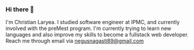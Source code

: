 ### Hi there 👋
I'm Christian Laryea. I studied software engineer at IPMC, and currently involved with the preMest program. I'm currently trying to learn new languages and also improve my skills to become a fullstack web developer. Reach me through email via negusnagasti89@gmail.com 
<!--
**chrislar/chrislar** is a ✨ _special_ ✨ repository because its `README.md` (this file) appears on your GitHub profile.

Here are some ideas to get you started:

- 🔭 I’m currently working on ...
- 🌱 I’m currently learning ...
- 👯 I’m looking to collaborate on ...
- 🤔 I’m looking for help with ...
- 💬 Ask me about ...
- 📫 How to reach me: ...
- 😄 Pronouns: ...
- ⚡ Fun fact: ...
-->
